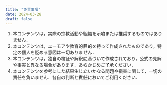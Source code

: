 ```yaml
---
title: "免責事項"
date: 2024-03-28
draft: false
---
```


1. 本コンテンツは，実際の宗教活動や組織を示唆または推奨するものではありません．
2. 本コンテンツは，ユーモアや教育的目的を持って作成されたものであり，特定の個人を貶める意図は一切ありません．
3. 本コンテンツは，独自の検証や解釈に基づいて作成されており，公式の見解や事実と異なる場合があります．あらかじめご了承ください．
4. 本コンテンツを参考にした結果生じたいかなる問題や損害に関して，一切の責任を負いません．各自の判断と責任においてご利用ください．
